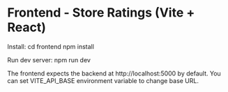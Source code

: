 # Frontend - Store Ratings (Vite + React)

Install:
  cd frontend
  npm install

Run dev server:
  npm run dev

The frontend expects the backend at http://localhost:5000 by default.
You can set VITE_API_BASE environment variable to change base URL.
